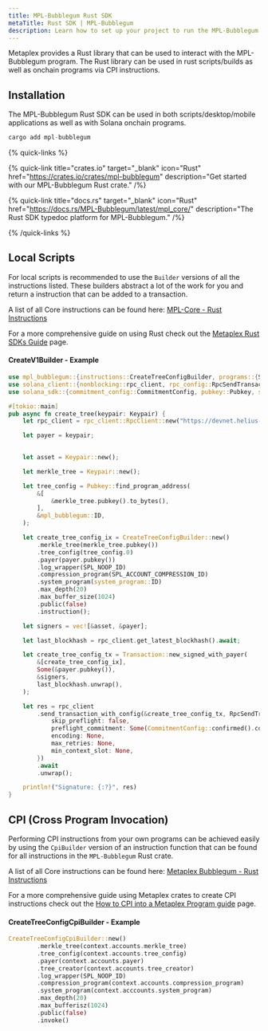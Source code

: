 ```yaml
---
title: MPL-Bubblegum Rust SDK
metaTitle: Rust SDK | MPL-Bubblegum
description: Learn how to set up your project to run the MPL-Bubblegum Rust SDK.
---
```


Metaplex provides a Rust library that can be used to interact with the MPL-Bubblegum program. The Rust library can be used in rust scripts/builds as well as onchain programs via CPI instructions.

## Installation

The MPL-Bubblegum Rust SDK can be used in both scripts/desktop/mobile applications as well as with Solana onchain programs.

```rust
cargo add mpl-bubblegum
```

{% quick-links %}

{% quick-link title="crates.io" target="_blank" icon="Rust" href="https://crates.io/crates/mpl-bubblegum" description="Get started with our MPL-Bubblegum Rust crate." /%}

{% quick-link title="docs.rs" target="_blank" icon="Rust" href="https://docs.rs/MPL-Bubblegum/latest/mpl_core/" description="The Rust SDK typedoc platform for MPL-Bubblegum." /%}

{% /quick-links %}

## Local Scripts

For local scripts is recommended to use the `Builder` versions of all the instructions listed. These builders abstract a lot of the work for you and return a instruction that can be added to a transaction.

A list of all Core instructions can be found here: [MPL-Core - Rust Instructions](https://docs.rs/mpl-bubblegum/latest/mpl_bubblegum/instructions/index.html)

For a more comprehensive guide on using Rust check out the [Metaplex Rust SDKs Guide](/guides/rust/metaplex-rust-sdks) page.

#### CreateV1Builder - Example

```rust
use mpl_bubblegum::{instructions::CreateTreeConfigBuilder, programs::{SPL_ACCOUNT_COMPRESSION_ID, SPL_NOOP_ID}};
use solana_client::{nonblocking::rpc_client, rpc_config::RpcSendTransactionConfig};
use solana_sdk::{commitment_config::CommitmentConfig, pubkey::Pubkey, signature::Keypair, signer::Signer, system_program, transaction::Transaction};

#[tokio::main]
pub async fn create_tree(keypair: Keypair) {
    let rpc_client = rpc_client::RpcClient::new("https://devnet.helius-rpc.com/?api-key=555f20ad-afaf-4a78-a889-244f281ab399".to_string());

    let payer = keypair;
        

    let asset = Keypair::new();

    let merkle_tree = Keypair::new();

    let tree_config = Pubkey::find_program_address(
        &[
            &merkle_tree.pubkey().to_bytes(),
        ],
        &mpl_bubblegum::ID,
    );

    let create_tree_config_ix = CreateTreeConfigBuilder::new()
        .merkle_tree(merkle_tree.pubkey())
        .tree_config(tree_config.0)
        .payer(payer.pubkey())
        .log_wrapper(SPL_NOOP_ID)
        .compression_program(SPL_ACCOUNT_COMPRESSION_ID)
        .system_program(system_program::ID)
        .max_depth(20)
        .max_buffer_size(1024)
        .public(false)
        .instruction();

    let signers = vec![&asset, &payer];

    let last_blockhash = rpc_client.get_latest_blockhash().await;

    let create_tree_config_tx = Transaction::new_signed_with_payer(
        &[create_tree_config_ix],
        Some(&payer.pubkey()),
        &signers,
        last_blockhash.unwrap(),
    );

    let res = rpc_client
        .send_transaction_with_config(&create_tree_config_tx, RpcSendTransactionConfig {
            skip_preflight: false,
            preflight_commitment: Some(CommitmentConfig::confirmed().commitment),
            encoding: None,
            max_retries: None,
            min_context_slot: None,
        })
        .await
        .unwrap();

    println!("Signature: {:?}", res)
}
```

## CPI (Cross Program Invocation)

Performing CPI instructions from your own programs can be achieved easily by using the `CpiBuilder` version of an instruction function that can be found for all instructions in the `MPL-Bubblegum` Rust crate.

A list of all Core instructions can be found here: [Metaplex Bubblegum - Rust Instructions](https://docs.rs/mpl-bubblegum/latest/mpl_core/instructions/index.html)

For a more comprehensive guide using Metaplex crates to create CPI instructions check out the [How to CPI into a Metaplex Program guide](/guides/rust/how-to-cpi-into-a-metaplex-program) page.

#### CreateTreeConfigCpiBuilder - Example

```rust
CreateTreeConfigCpiBuilder::new()
        .merkle_tree(context.accounts.merkle_tree)
        .tree_config(context.accounts.tree_config)
        .payer(context.accounts.payer)
        .tree_creator(context.accounts.tree_creator)
        .log_wrapper(SPL_NOOP_ID)
        .compression_program(context.accounts.compression_program)
        .system_program(context.acccounts.system_program)
        .max_depth(20)
        .max_bufferisz(1024)
        .public(false)
        .invoke()
